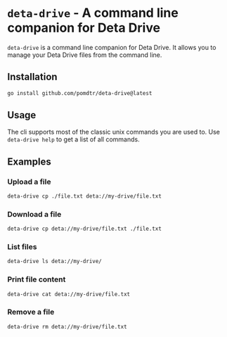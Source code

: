 # `deta-drive` - A command line companion for Deta Drive

`deta-drive` is a command line companion for Deta Drive. It allows you to manage your Deta Drive files from the command line.

## Installation

```bash
go install github.com/pomdtr/deta-drive@latest
```

## Usage

The cli supports most of the classic unix commands you are used to. Use `deta-drive help` to get a list of all commands.

## Examples

### Upload a file

```bash
deta-drive cp ./file.txt deta://my-drive/file.txt
```

### Download a file

```bash
deta-drive cp deta://my-drive/file.txt ./file.txt
```

### List files

```bash
deta-drive ls deta://my-drive/
```

### Print file content

```bash
deta-drive cat deta://my-drive/file.txt
```

### Remove a file

```bash
deta-drive rm deta://my-drive/file.txt
```
